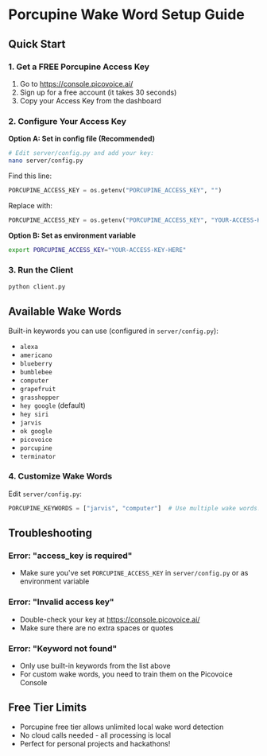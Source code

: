 # Porcupine Wake Word Setup Guide

## Quick Start

### 1. Get a FREE Porcupine Access Key

1. Go to https://console.picovoice.ai/
2. Sign up for a free account (it takes 30 seconds)
3. Copy your Access Key from the dashboard

### 2. Configure Your Access Key

**Option A: Set in config file (Recommended)**
```bash
# Edit server/config.py and add your key:
nano server/config.py
```

Find this line:
```python
PORCUPINE_ACCESS_KEY = os.getenv("PORCUPINE_ACCESS_KEY", "")
```

Replace with:
```python
PORCUPINE_ACCESS_KEY = os.getenv("PORCUPINE_ACCESS_KEY", "YOUR-ACCESS-KEY-HERE")
```

**Option B: Set as environment variable**
```bash
export PORCUPINE_ACCESS_KEY="YOUR-ACCESS-KEY-HERE"
```

### 3. Run the Client

```bash
python client.py
```

## Available Wake Words

Built-in keywords you can use (configured in `server/config.py`):
- `alexa`
- `americano`
- `blueberry`
- `bumblebee`
- `computer`
- `grapefruit`
- `grasshopper`
- `hey google` (default)
- `hey siri`
- `jarvis`
- `ok google`
- `picovoice`
- `porcupine`
- `terminator`

### 4. Customize Wake Words

Edit `server/config.py`:
```python
PORCUPINE_KEYWORDS = ["jarvis", "computer"]  # Use multiple wake words!
```

## Troubleshooting

### Error: "access_key is required"
- Make sure you've set `PORCUPINE_ACCESS_KEY` in `server/config.py` or as environment variable

### Error: "Invalid access key"
- Double-check your key at https://console.picovoice.ai/
- Make sure there are no extra spaces or quotes

### Error: "Keyword not found"
- Only use built-in keywords from the list above
- For custom wake words, you need to train them on the Picovoice Console

## Free Tier Limits

- Porcupine free tier allows unlimited local wake word detection
- No cloud calls needed - all processing is local
- Perfect for personal projects and hackathons!
